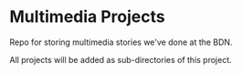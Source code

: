 # Multimedia Projects
Repo for storing multimedia stories we've done at the BDN.

All projects will be added as sub-directories of this project.
